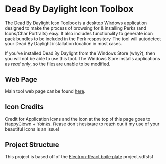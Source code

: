 # Dead By Daylight Icon Toolbox

The Dead By Daylight Icon Toolbox is a desktop Windows application designed to make the process of browsing for & installing Perks (and Icons/Char Portraits) easy. It also includes functionality to generate icon pack bundles to be included in the Perk respository. The tool will autodetect your Dead By Daylight installation location in most cases.

If you've installed Dead By Daylight from the Windows Store (why?), then you will not be able to use this tool. The Windows Store installs applications as _read only_, so the files are unable to be modified. 

## Web Page
Main tool web page can be found [here](https://nrcrast.github.io/DbdPerkTool/).

## Icon Credits
Credit for Application Icons and the icon at the top of this page goes to [HappyClown](https://steamcommunity.com/groups/HappyClownsColoredIcons) + [Yoinks](https://steamcommunity.com/profiles/76561198148794186/). Please don't hesistate to reach out if my use of your beautiful icons is an issue!

## Project Structure
This project is based off of the [Electron-React boilerplate](https://github.com/electron-react-boilerplate/electron-react-boilerplate) project.sdfsfsf